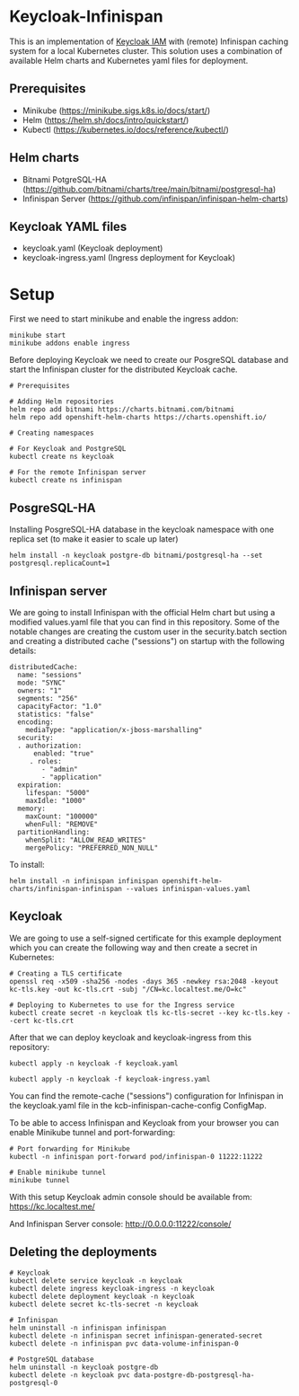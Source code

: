 # Keycloak-Infinispan

This is an implementation of [Keycloak IAM](https://www.keycloak.org/) with (remote) Infinispan caching system for a local Kubernetes cluster. This solution uses a combination of available Helm charts and Kubernetes yaml files for deployment.

## Prerequisites

- Minikube (https://minikube.sigs.k8s.io/docs/start/)
- Helm (https://helm.sh/docs/intro/quickstart/)
- Kubectl (https://kubernetes.io/docs/reference/kubectl/)

## Helm charts

- Bitnami PotgreSQL-HA (https://github.com/bitnami/charts/tree/main/bitnami/postgresql-ha)
- Infinispan Server (https://github.com/infinispan/infinispan-helm-charts)

## Keycloak YAML files

- keycloak.yaml (Keycloak deployment)
- keycloak-ingress.yaml (Ingress deployment for Keycloak)

# Setup

First we need to start minikube and enable the ingress addon:

```
minikube start
minikube addons enable ingress
```
Before deploying Keycloak we need to create our PosgreSQL database and start the Infinispan cluster for the distributed Keycloak cache.

```
# Prerequisites

# Adding Helm repositories
helm repo add bitnami https://charts.bitnami.com/bitnami
helm repo add openshift-helm-charts https://charts.openshift.io/

# Creating namespaces

# For Keycloak and PostgreSQL
kubectl create ns keycloak

# For the remote Infinispan server
kubectl create ns infinispan
```
## PosgreSQL-HA

Installing PosgreSQL-HA database in the keycloak namespace with one replica set (to make it easier to scale up later)

```
helm install -n keycloak postgre-db bitnami/postgresql-ha --set postgresql.replicaCount=1
```
## Infinispan server

We are going to install Infinispan with the official Helm chart but using a modified values.yaml file that you can find in this repository. Some of the notable changes are creating the custom user in the security.batch section and creating a distributed cache ("sessions") on startup with the following details:

```
distributedCache:
  name: "sessions"
  mode: "SYNC"
  owners: "1"
  segments: "256"
  capacityFactor: "1.0"
  statistics: "false"
  encoding:
    mediaType: "application/x-jboss-marshalling"
  security:
  . authorization:
      enabled: "true"
     . roles:
        - "admin"
        - "application"
  expiration:
    lifespan: "5000"
    maxIdle: "1000"
  memory:
    maxCount: "100000"
    whenFull: "REMOVE"
  partitionHandling:
    whenSplit: "ALLOW_READ_WRITES"
    mergePolicy: "PREFERRED_NON_NULL"
```

To install:

```
helm install -n infinispan infinispan openshift-helm-charts/infinispan-infinispan --values infinispan-values.yaml
```

## Keycloak

We are going to use a self-signed certificate for this example deployment which you can create the following way and then create a secret in Kubernetes:

```
# Creating a TLS certificate
openssl req -x509 -sha256 -nodes -days 365 -newkey rsa:2048 -keyout kc-tls.key -out kc-tls.crt -subj "/CN=kc.localtest.me/O=kc"

# Deploying to Kubernetes to use for the Ingress service
kubectl create secret -n keycloak tls kc-tls-secret --key kc-tls.key --cert kc-tls.crt
```
After that we can deploy keycloak and keycloak-ingress from this repository:

```
kubectl apply -n keycloak -f keycloak.yaml

kubectl apply -n keycloak -f keycloak-ingress.yaml
```
You can find the remote-cache ("sessions") configuration for Infinispan in the keycloak.yaml file in the kcb-infinispan-cache-config ConfigMap.

To be able to access Infinispan and Keycloak from your browser you can enable Minikube tunnel and port-forwarding:

```
# Port forwarding for Minikube
kubectl -n infinispan port-forward pod/infinispan-0 11222:11222

# Enable minikube tunnel
minikube tunnel
```
With this setup Keycloak admin console should be available from:
https://kc.localtest.me/

And Infinispan Server console:
http://0.0.0.0:11222/console/

## Deleting the deployments

```
# Keycloak
kubectl delete service keycloak -n keycloak
kubectl delete ingress keycloak-ingress -n keycloak
kubectl delete deployment keycloak -n keycloak
kubectl delete secret kc-tls-secret -n keycloak

# Infinispan
helm uninstall -n infinispan infinispan
kubectl delete -n infinispan secret infinispan-generated-secret
kubectl delete -n infinispan pvc data-volume-infinispan-0

# PostgreSQL database
helm uninstall -n keycloak postgre-db
kubectl delete -n keycloak pvc data-postgre-db-postgresql-ha-postgresql-0
```
